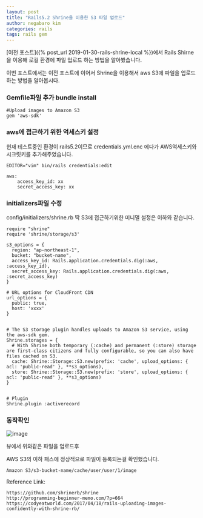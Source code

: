```yaml
---
layout: post
title: "Rails5.2 Shrine을 이용한 S3 파일 업로드"
author: negabaro kim
categories: rails
tags: rails gem
---
```


[이전 포스트]({% post_url 2019-01-30-rails-shrine-local %})에서 Rails Shirne을 이용해
로컬 환경에 파일 업로드 하는 방법을 알아봤습니다.

이번 포스트에서는 이전 포스트에 이어서 Shrine을 이용해서 aws S3에 파일을 업로드하는 방법을 알아봅시다.

### Gemfile파일 추가 bundle install

```
#Upload images to Amazon S3
gem 'aws-sdk'
```

### aws에 접근하기 위한 억세스키 설정

현재 테스트중인 환경이 rails5.2이므로 credentials.yml.enc
에다가 AWS억세스키와 시크릿키를 추가해주었습니다.

```
EDITOR="vim" bin/rails credentials:edit

aws:
    access_key_id: xx
    secret_access_key: xx
```

### initializers파일 수정

config/initializers/shrine.rb
딱 S3에 접근하기위한 미니멀 설정은 이하와 같습니다.

```
require "shrine"
require 'shrine/storage/s3'

s3_options = {
  region: "ap-northeast-1",
  bucket: "bucket-name",
  access_key_id: Rails.application.credentials.dig(:aws, :access_key_id),
  secret_access_key: Rails.application.credentials.dig(:aws, :secret_access_key)
}

# URL options for CloudFront CDN
url_options = {
  public: true,
  host: 'xxxx'
}


# The S3 storage plugin handles uploads to Amazon S3 service, using the aws-sdk gem.
Shrine.storages = {
  # With Shrine both temporary (:cache) and permanent (:store) storage are first-class citizens and fully configurable, so you can also have files cached on S3.
  cache: Shrine::Storage::S3.new(prefix: 'cache', upload_options: { acl: 'public-read' }, **s3_options),
  store: Shrine::Storage::S3.new(prefix: 'store', upload_options: { acl: 'public-read' }, **s3_options)
}


# Plugin
Shrine.plugin :activerecord
```

### 동작확인

![image](https://user-images.githubusercontent.com/4640346/52006379-50b09e00-250f-11e9-991a-8d8489ec45df.png)

뷰에서 위와같은 파일을 업로드후

AWS S3의 이하 패스에 정상적으로 파일이 등록되는걸 확인했습니다.

```
Amazon S3/s3-bucket-name/cache/user/user/1/image
```

Reference Link:

```
https://github.com/shrinerb/shrine
http://programming-beginner-memo.com/?p=664
https://codyeatworld.com/2017/04/18/rails-uploading-images-confidently-with-shrine-rb/
```
